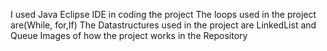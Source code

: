 I used Java Eclipse IDE in coding the project
The loops used in the project are(While, for,If)
The Datastructures  used in the project are LinkedList and Queue
Images of how the project works in the Repository
